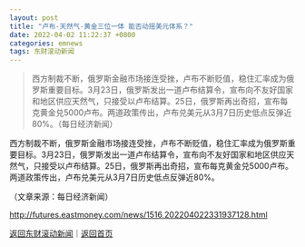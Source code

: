 ```yaml
---
layout: post
title: "卢布-天然气-黄金三位一体 能否动摇美元体系？"
date: 2022-04-02 11:22:37 +0800
categories: emnews
tags: 东财滚动新闻
---
```

> 西方制裁不断，俄罗斯金融市场接连受挫，卢布不断贬值，稳住汇率成为俄罗斯重要目标。3月23日，俄罗斯发出一道卢布结算令，宣布向不友好国家和地区供应天然气，只接受以卢布结算。25日，俄罗斯再出奇招，宣布每克黄金兑5000卢布。两道政策传出，卢布兑美元从3月7日历史低点反弹近80%。（每日经济新闻）

<p>西方制裁不断，俄罗斯金融市场接连受挫，卢布不断贬值，稳住汇率成为俄罗斯重要目标。3月23日，俄罗斯发出一道卢布结算令，宣布向不友好国家和地区供应天然气，只接受以卢布结算。25日，俄罗斯再出奇招，宣布每克黄金兑5000卢布。两道政策传出，卢布兑美元从3月7日历史低点反弹近80%。</p><p class="em_media">（文章来源：每日经济新闻）</p>

<http://futures.eastmoney.com/news/1516,202204022331937128.html>

[返回东财滚动新闻](//finews.withounder.com/emnews/)｜[返回首页](//finews.withounder.com/)